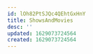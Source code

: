 ```yaml
---
id: lOh82PtSJQc4QEhtGxHnY
title: ShowsAndMovies
desc: ''
updated: 1629073724564
created: 1629073724564
---
```



